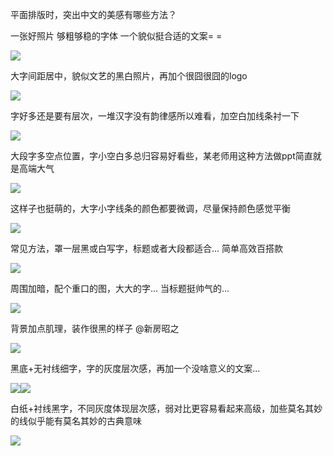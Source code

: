 平面排版时，突出中文的美感有哪些方法？
    
一张好照片 够粗够稳的字体 一个貌似挺合适的文案= =  

![](https://s2.loli.net/2022/06/10/cCmDgbByLVQFruj.jpg)

大字间距居中，貌似文艺的黑白照片，再加个很囧很囧的logo  

![](https://s2.loli.net/2022/06/10/fQnJHioDNGU5mdc.jpg)

字好多还是要有层次，一堆汉字没有韵律感所以难看，加空白加线条衬一下  

![](https://s2.loli.net/2022/06/10/zZCd9H2usMYDeoh.jpg)

大段字多空点位置，字小空白多总归容易好看些，某老师用这种方法做ppt简直就是高端大气  

![](https://s2.loli.net/2022/06/10/hNBq43bYvcrEZQl.jpg)

这样子也挺萌的，大字小字线条的颜色都要微调，尽量保持颜色感觉平衡  

![](https://s2.loli.net/2022/06/10/p78vVmIP5tNWH4y.jpg)

常见方法，罩一层黑或白写字，标题或者大段都适合... 简单高效百搭款  

![](https://s2.loli.net/2022/06/10/HTSUsKGlAxM6q7I.jpg)

周围加暗，配个重口的图，大大的字... 当标题挺帅气的...  

![](https://s2.loli.net/2022/06/10/rYzaNiuJgkl28AF.jpg)

背景加点肌理，装作很黑的样子 @新房昭之  

![](https://s2.loli.net/2022/06/10/OYD6QVpB9bgL81s.jpg)

黑底+无衬线细字，字的灰度层次感，再加一个没啥意义的文案...  

![](https://cdn.jsdelivr.net/gh/Vixcity/FigureBed/img/202111171406310.jpeg)![](https://s2.loli.net/2022/06/10/n8Gf64BWtMlisYL.jpg)

白纸+衬线黑字，不同灰度体现层次感，弱对比更容易看起来高级，加些莫名其妙的线似乎能有莫名其妙的古典意味  

![](https://s2.loli.net/2022/06/10/veYy5cjHqRdkPS3.jpg)